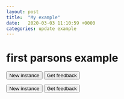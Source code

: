 ```yaml
---
layout: post
title:  "My example"
date:   2020-03-03 11:10:59 +0000
categories: update example
---
```

# first parsons example

<div id="sortableTrash" class="sortable-code"></div>
<div id="sortable" class="sortable-code"></div>
<div style="clear:both;"></div>

<p>
    <input id="newInstanceLink" value="New instance" type="button" />
    <input id="feedbackLink" value="Get feedback" type="button" />
</p>

<script type="text/javascript">
var initial = "function () {\n" +
    "	\n" +
    "}";
var parsonsPuzzle = new ParsonsWidget({
    "sortableId": "sortable",
    "max_wrong_lines": 10,
    "grader": ParsonsWidget._graders.LineBasedGrader,
    "exec_limit": 2500,
    "can_indent": true,
    "x_indent": 50,
    "lang": "en"
});
parsonsPuzzle.init(initial);
parsonsPuzzle.shuffleLines();
</script>

<div id="sortableTrash" class="sortable-code"></div>
<div id="sortable2" class="sortable-code"></div>
<div style="clear:both;"></div>

<p>
    <input id="newInstanceLink" value="New instance" type="button" />
    <input id="feedbackLink" value="Get feedback" type="button" />
</p>

<script type="text/javascript">
var initial = "function () {\n" +
    "	\n" +
    "}";
var parsonsPuzzle = new ParsonsWidget({
    "sortableId": "sortable2",
    "max_wrong_lines": 10,
    "grader": ParsonsWidget._graders.LineBasedGrader,
    "exec_limit": 2500,
    "can_indent": true,
    "x_indent": 50,
    "lang": "en"
});
parsonsPuzzle.init(initial);
parsonsPuzzle.shuffleLines();
</script>
